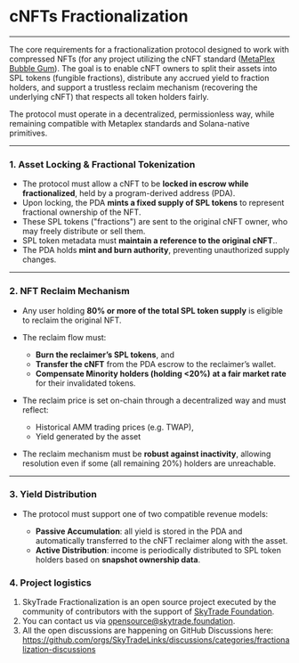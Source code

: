 # **cNFTs Fractionalization**

---

The core requirements for a fractionalization protocol designed to work with compressed NFTs (for any project utilizing the cNFT standard ([MetaPlex Bubble Gum](https://developers.metaplex.com/bubblegum)). The goal is to enable cNFT owners to split their assets into SPL tokens (fungible fractions), distribute any accrued yield to fraction holders, and support a trustless reclaim mechanism (recovering the underlying cNFT) that respects all token holders fairly.

The protocol must operate in a decentralized, permissionless way, while remaining compatible with Metaplex standards and Solana-native primitives.

---

### **1\. Asset Locking & Fractional Tokenization**

- The protocol must allow a cNFT to be **locked in escrow while fractionalized**, held by a program-derived address (PDA).
- Upon locking, the PDA **mints a fixed supply of SPL tokens** to represent fractional ownership of the NFT.
- These SPL tokens ("fractions") are sent to the original cNFT owner, who may freely distribute or sell them.
- SPL token metadata must **maintain a reference to the original cNFT**..
- The PDA holds **mint and burn authority**, preventing unauthorized supply changes.

---

### **2\. NFT Reclaim Mechanism**

- Any user holding **80% or more of the total SPL token supply** is eligible to reclaim the original NFT.

- The reclaim flow must:

  - **Burn the reclaimer’s SPL tokens**, and
  - **Transfer the cNFT** from the PDA escrow to the reclaimer’s wallet.
  - **Compensate Minority holders (holding \<20%)** **at a fair market rate** for their invalidated tokens.

- The reclaim price is set on-chain through a decentralized way and must reflect:

  - Historical AMM trading prices (e.g. TWAP),
  - Yield generated by the asset

- The reclaim mechanism must be **robust against inactivity**, allowing resolution even if some (all remaining 20%) holders are unreachable.

---

### **3\. Yield Distribution**

- The protocol must support one of two compatible revenue models:

  - **Passive Accumulation**: all yield is stored in the PDA and automatically transferred to the cNFT reclaimer along with the asset.
  - **Active Distribution**: income is periodically distributed to SPL token holders based on **snapshot ownership data**.

### **4\. Project logistics**

1. SkyTrade Fractionalization is an open source project executed by the community of contributors with the support of [SkyTrade Foundation](https://skytrade.foundation).
2. You can contact us via [opensource@skytrade.foundation](mailto:opensource@skytrade.foundation).
3. All the open discussions are happening on GitHub Discussions here: https://github.com/orgs/SkyTradeLinks/discussions/categories/fractionalization-discussions
